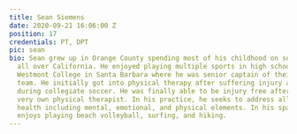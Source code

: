 ```yaml
---
title: Sean Siemens
date: 2020-09-21 16:06:00 Z
position: 17
credentials: PT, DPT
pic: sean
bio: Sean grew up in Orange County spending most of his childhood on soccer fields
  all over California. He enjoyed playing multiple sports in high school and attended
  Westmont College in Santa Barbara where he was senior captain of their collegiate
  team. He initially got into physical therapy after suffering injury after injury
  during collegiate soccer. He was finally able to be injury free after finding his
  very own physical therapist. In his practice, he seeks to address all aspects of
  health including mental, emotional, and physical elements. In his spare time, Sean
  enjoys playing beach volleyball, surfing, and hiking.
---
```


